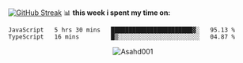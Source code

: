 [![GitHub Streak](https://github-readme-streak-stats.herokuapp.com/?user=Ashad001&theme=dark)](https://git.io/streak-stats)
📊 **this week i spent my time on:**
<!--START_SECTION:waka-->

```text
JavaScript   5 hrs 30 mins   ███████████████████████▓░   95.13 %
TypeScript   16 mins         █▒░░░░░░░░░░░░░░░░░░░░░░░   04.87 %
```

<!--END_SECTION:waka-->
<p align="center"> <img src="https://github-readme-stats.vercel.app/api?username=Ashad001&show_icons=true&theme=gotham" alt="Asahd001" />
